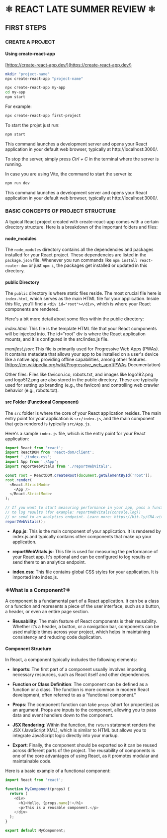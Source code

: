 # ⚛️ REACT LATE SUMMER REVIEW ⚛️

## FIRST STEPS

  ### CREATE A PROJECT

  #### Using create-react-app  
  [https://create-react-app.dev/](https://create-react-app.dev/)

  ```bash
  mkdir "project-name"
  npx create-react-app "project-name"

  npx create-react-app my-app
  cd my-app
  npm start
  ```
  For example:
  ```bash
  npx create-react-app first-project
  ```
  To start the projet just run:
  ```bash
  npm start
  ```
  This command launches a development server and opens your React application in your default web browser, typically at http://localhost:3000/.

  To stop the server, simply press *Ctrl + C* in the terminal where the server is running.

  In case you are using Vite, the command to start the server is:
  ```bash
  npm run dev
  ```
  This command launches a development server and opens your React application in your default web browser, typically at http://localhost:3000/.

### BASIC CONCEPTS OF PROJECT STRUCTURE
A typical React project created with create-react-app comes with a certain directory structure. Here is a breakdown of the important folders and files:

#### node_modules
The `node_modules` directory contains all the dependencies and packages installed for your React project. These dependencies are listed in the `package.json` file. Whenever you run commands like `npm install react-router-dom` or just `npm i`, the packages get installed or updated in this directory.

#### public Directory
The `public` directory is where static files reside. The most crucial file here is `index.html`, which serves as the main HTML file for your application. Inside this file, you'll find a `<div id="root"></div>`, which is where your React components are rendered.

Here's a bit more detail about some files within the public directory:

*index.html*: This file is the template HTML file that your React components will be injected into. The id="root" div is where the React application mounts, and it is configured in the src/index.js file.

*manifest.json*: This file is primarily used for Progressive Web Apps (PWAs). It contains metadata that allows your app to be installed on a user's device like a native app, providing offline capabilities, among other features. [https://en.wikipedia.org/wiki/Progressive_web_app](PWAs Documentation)

Other files: Files like favicon.ico, robots.txt, and images like logo192.png and logo512.png are also stored in the public directory. These are typically used for setting up branding (e.g., the favicon) and controlling web crawler behavior (e.g., robots.txt).

#### src Folder (Functional Component)
The `src` folder is where the core of your React application resides. The main entry point for your application is `src/index.js`, and the main component that gets rendered is typically `src/App.js`.

Here's a sample `index.js` file, which is the entry point for your React application:

```javascript
import React from 'react';
import ReactDOM from 'react-dom/client';
import './index.css';
import App from './App';
import reportWebVitals from './reportWebVitals';

const root = ReactDOM.createRoot(document.getElementById('root'));
root.render(
  <React.StrictMode>
    <App />
  </React.StrictMode>
);

// If you want to start measuring performance in your app, pass a function
// to log results (for example: reportWebVitals(console.log))
// or send to an analytics endpoint. Learn more: https://bit.ly/CRA-vitals
reportWebVitals();
```
  - **App.js**: This is the main component of your application. It is rendered by index.js and typically contains other components that make up your       application.

  - **reportWebVitals.js:** This file is used for measuring the performance of your React app. It's optional and can be configured to log results or send them to an analytics endpoint.

  - **index.css**: This file contains global CSS styles for your application. It is imported into index.js.

### ⚛️What is a Component?⚛️

A component is a fundamental part of a React application. It can be a class or a function and represents a piece of the user interface, such as a button, a header, or even an entire page section.
 - **Reusability**: The main feature of React components is their reusability. Whether it’s a header, a button, or a navigation bar, components can be used multiple times across your project, which helps in maintaining consistency and reducing code duplication.

#### Component Structure

In React, a component typically includes the following elements:

- **Imports**: The first part of a component usually involves importing necessary resources, such as React itself and other dependencies.

- **Function or Class Definition**: The component can be defined as a function or a class. The function is more common in modern React development, often referred to as a "functional component."

- **Props**: The component function can take `props` (short for properties) as an argument. Props are inputs to the component, allowing you to pass data and event handlers down to the component. 

- **JSX Rendering**: Within the function, the `return` statement renders the JSX (JavaScript XML), which is similar to HTML but allows you to integrate JavaScript logic directly into your markup.

- **Export**: Finally, the component should be exported so it can be reused across different parts of the project. The reusability of components is one of the core advantages of using React, as it promotes modular and maintainable code.


Here is a basic example of a functional component:

```javascript
import React from 'react';

function MyComponent(props) {
  return (
    <div>
      <h1>Hello, {props.name}!</h1>
      <p>This is a reusable component.</p>
    </div>
  );
}

export default MyComponent;
```

